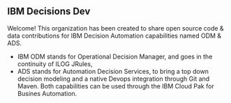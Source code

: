 ## IBM Decisions Dev

Welcome! This organization has been created to share open source code & data contributions for IBM Decision Automation capabilities named ODM & ADS.
- IBM ODM stands for Operational Decision Manager, and goes in the continuity of ILOG JRules,
- ADS stands for Automation Decision Services, to bring a top down decision modeling and a native Devops integration through Git and Maven.
Both capabilities can be used through the IBM Cloud Pak for Busines Automation.

